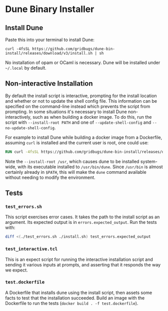 # Dune Binary Installer

## Install Dune

Paste this into your terminal to install Dune:
```
curl -4fsSL https://github.com/gridbugs/dune-bin-install/releases/download/v3/install.sh | sh
```

No installation of opam or OCaml is necessary. Dune will be installed under `~/.local` by default.

## Non-interactive Installation

By default the install script is interactive, prompting for the install location
and whether or not to update the shell config file. This information can be
specified on the command-line instead which prevents the script from prompting.
In some situations it's necessary to install Dune non-interactively, such as
when building a docker image. To do this, run the script with
`--install-root PATH` and one of `--update-shell-config` and
`--no-update-shell-config`.

For example to install Dune while building a docker image from a Dockerfile,
assuming `curl` is installed and the current user is root, one could use:
```dockerfile
RUN curl -4fsSL https://github.com/gridbugs/dune-bin-install/releases/download/v3/install.sh | sh -s 3.20.1 --install-root /usr --no-update-shell-config
```
Note the `--install-root /usr`, which causes dune to be installed system-wide,
with its executable installed to `/usr/bin/dune`. Since `/usr/bin` is almost
certainly already in `$PATH`, this will make the `dune` command available
without needing to modify the environment.

##  Tests

### `test_errors.sh`

This script exercises error cases. It takes the path to the install script as
an argument. Its expected output is in `errors.expected_output`. Run the tests
with:

```bash
diff <(./test_errors.sh ./install.sh) test_errors.expected_output
```

### `test_interactive.tcl`

This is an expect script for running the interactive installation script and
sending it various inputs at prompts, and asserting that it responds the way we
expect.

### `test.dockerfile`

A Dockerfile that installs dune using the install script, then assets some
facts to test that the installation succeeded. Build an image with the
Dockerfile to run the tests (`docker build . -f test.dockerfile`).
